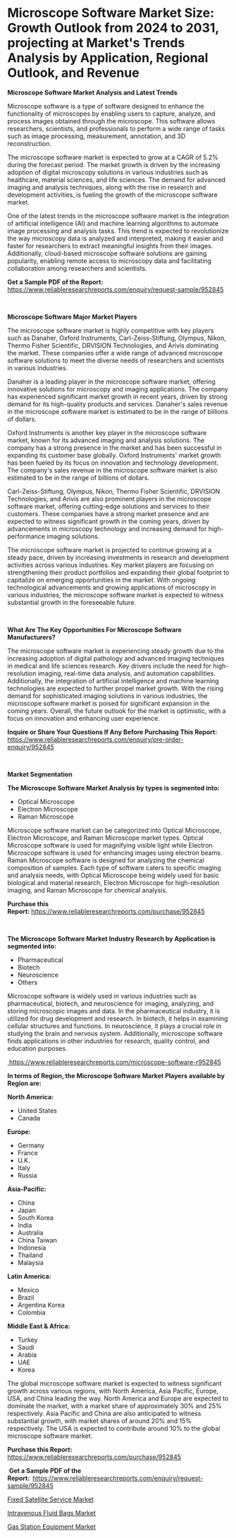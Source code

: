<p><h1>Microscope Software Market Size: Growth Outlook from 2024 to 2031, projecting at Market's Trends Analysis by Application, Regional Outlook, and Revenue</h1></p><p><strong>Microscope Software Market Analysis and Latest Trends</strong></p>
<p><p>Microscope software is a type of software designed to enhance the functionality of microscopes by enabling users to capture, analyze, and process images obtained through the microscope. This software allows researchers, scientists, and professionals to perform a wide range of tasks such as image processing, measurement, annotation, and 3D reconstruction.</p><p>The microscope software market is expected to grow at a CAGR of 5.2% during the forecast period. The market growth is driven by the increasing adoption of digital microscopy solutions in various industries such as healthcare, material sciences, and life sciences. The demand for advanced imaging and analysis techniques, along with the rise in research and development activities, is fueling the growth of the microscope software market.</p><p>One of the latest trends in the microscope software market is the integration of artificial intelligence (AI) and machine learning algorithms to automate image processing and analysis tasks. This trend is expected to revolutionize the way microscopy data is analyzed and interpreted, making it easier and faster for researchers to extract meaningful insights from their images. Additionally, cloud-based microscope software solutions are gaining popularity, enabling remote access to microscopy data and facilitating collaboration among researchers and scientists.</p></p>
<p><strong>Get a Sample PDF of the Report:&nbsp;</strong> <a href="https://www.reliableresearchreports.com/enquiry/request-sample/952845">https://www.reliableresearchreports.com/enquiry/request-sample/952845</a></p>
<p>&nbsp;</p>
<p><strong>Microscope Software Major Market Players</strong></p>
<p><p>The microscope software market is highly competitive with key players such as Danaher, Oxford Instruments, Carl-Zeiss-Stiftung, Olympus, Nikon, Thermo Fisher Scientific, DRVISION Technologies, and Arivis dominating the market. These companies offer a wide range of advanced microscope software solutions to meet the diverse needs of researchers and scientists in various industries.</p><p>Danaher is a leading player in the microscope software market, offering innovative solutions for microscopy and imaging applications. The company has experienced significant market growth in recent years, driven by strong demand for its high-quality products and services. Danaher's sales revenue in the microscope software market is estimated to be in the range of billions of dollars.</p><p>Oxford Instruments is another key player in the microscope software market, known for its advanced imaging and analysis solutions. The company has a strong presence in the market and has been successful in expanding its customer base globally. Oxford Instruments' market growth has been fueled by its focus on innovation and technology development. The company's sales revenue in the microscope software market is also estimated to be in the range of billions of dollars.</p><p>Carl-Zeiss-Stiftung, Olympus, Nikon, Thermo Fisher Scientific, DRVISION Technologies, and Arivis are also prominent players in the microscope software market, offering cutting-edge solutions and services to their customers. These companies have a strong market presence and are expected to witness significant growth in the coming years, driven by advancements in microscopy technology and increasing demand for high-performance imaging solutions.</p><p>The microscope software market is projected to continue growing at a steady pace, driven by increasing investments in research and development activities across various industries. Key market players are focusing on strengthening their product portfolios and expanding their global footprint to capitalize on emerging opportunities in the market. With ongoing technological advancements and growing applications of microscopy in various industries, the microscope software market is expected to witness substantial growth in the foreseeable future.</p></p>
<p>&nbsp;</p>
<p><strong>What Are The Key Opportunities For Microscope Software Manufacturers?</strong></p>
<p><p>The microscope software market is experiencing steady growth due to the increasing adoption of digital pathology and advanced imaging techniques in medical and life sciences research. Key drivers include the need for high-resolution imaging, real-time data analysis, and automation capabilities. Additionally, the integration of artificial intelligence and machine learning technologies are expected to further propel market growth. With the rising demand for sophisticated imaging solutions in various industries, the microscope software market is poised for significant expansion in the coming years. Overall, the future outlook for the market is optimistic, with a focus on innovation and enhancing user experience.</p></p>
<p><strong>Inquire or Share Your Questions If Any Before Purchasing This Report:</strong> <a href="https://www.reliableresearchreports.com/enquiry/pre-order-enquiry/952845">https://www.reliableresearchreports.com/enquiry/pre-order-enquiry/952845</a></p>
<p>&nbsp;</p>
<p><strong>Market Segmentation</strong></p>
<p><strong>The Microscope Software Market Analysis by types is segmented into:</strong></p>
<p><ul><li>Optical Microscope</li><li>Electron Microscope</li><li>Raman Microscope</li></ul></p>
<p><p>Microscope software market can be categorized into Optical Microscope, Electron Microscope, and Raman Microscope market types. Optical Microscope software is used for magnifying visible light while Electron Microscope software is used for enhancing images using electron beams. Raman Microscope software is designed for analyzing the chemical composition of samples. Each type of software caters to specific imaging and analysis needs, with Optical Microscope being widely used for basic biological and material research, Electron Microscope for high-resolution imaging, and Raman Microscope for chemical analysis.</p></p>
<p><strong>Purchase this Report:&nbsp;</strong><a href="https://www.reliableresearchreports.com/purchase/952845">https://www.reliableresearchreports.com/purchase/952845</a></p>
<p>&nbsp;</p>
<p><strong>The Microscope Software Market Industry Research by Application is segmented into:</strong></p>
<p><ul><li>Pharmaceutical</li><li>Biotech</li><li>Neuroscience</li><li>Others</li></ul></p>
<p><p>Microscope software is widely used in various industries such as pharmaceutical, biotech, and neuroscience for imaging, analyzing, and storing microscopic images and data. In the pharmaceutical industry, it is utilized for drug development and research. In biotech, it helps in examining cellular structures and functions. In neuroscience, it plays a crucial role in studying the brain and nervous system. Additionally, microscope software finds applications in other industries for research, quality control, and education purposes.</p></p>
<p><a href="https://www.reliableresearchreports.com/microscope-software-r952845">&nbsp;https://www.reliableresearchreports.com/microscope-software-r952845</a></p>
<p><strong>In terms of Region, the Microscope Software Market Players available by Region are:</strong></p>
<p>
    <p> <strong> North America: </strong>
        <ul>
            <li>United States</li>
            <li>Canada</li>
        </ul>
        </p> 
    <p> <strong> Europe: </strong>
        <ul>
            <li>Germany</li>
            <li>France</li>
            <li>U.K.</li>
            <li>Italy</li>
            <li>Russia</li>
        </ul>
        </p> 
    <p> <strong> Asia-Pacific: </strong>
        <ul>
            <li>China</li>
            <li>Japan</li>
            <li>South Korea</li>
            <li>India</li>
            <li>Australia</li>
            <li>China Taiwan</li>
            <li>Indonesia</li>
            <li>Thailand</li>
            <li>Malaysia</li>
        </ul>
        </p> 
    <p> <strong> Latin America: </strong>
        <ul>
            <li>Mexico</li>
            <li>Brazil</li>
            <li>Argentina Korea</li>
            <li>Colombia</li>
        </ul>
        </p> 
    <p> <strong> Middle East & Africa: </strong>
        <ul>
            <li>Turkey</li>
            <li>Saudi</li>
            <li>Arabia</li>
            <li>UAE</li>
            <li>Korea</li>
        </ul>
    </p>
    </p>
<p><p>The global microscope software market is expected to witness significant growth across various regions, with North America, Asia Pacific, Europe, USA, and China leading the way. North America and Europe are expected to dominate the market, with a market share of approximately 30% and 25% respectively. Asia Pacific and China are also anticipated to witness substantial growth, with market shares of around 20% and 15% respectively. The USA is expected to contribute around 10% to the global microscope software market.</p></p>
<p><strong>Purchase this Report: </strong><a href="https://www.reliableresearchreports.com/purchase/952845">https://www.reliableresearchreports.com/purchase/952845</a></p>
<p>&nbsp;<strong>Get a Sample PDF of the Report:&nbsp;&nbsp;</strong><a href="https://www.reliableresearchreports.com/enquiry/request-sample/952845">https://www.reliableresearchreports.com/enquiry/request-sample/952845</a></p>
<p><strong></strong></p>
<p><p><a href="https://www.linkedin.com/pulse/decoding-fixed-satellite-service-market-metrics-share-uemee">Fixed Satellite Service Market</a></p><p><a href="https://medium.com/@billyrice626/intravenous-fluid-bags-market-size-market-outlook-and-market-forecast-2024-to-2031-9a564f02cef1">Intravenous Fluid Bags Market</a></p><p><a href="https://www.linkedin.com/pulse/gas-station-equipmentnbspmarket-focuses-market-share-size-projected-ryyef">Gas Station Equipment Market</a></p></p>
